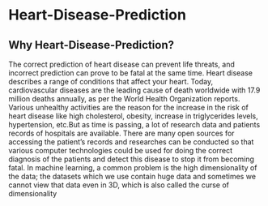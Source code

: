 # Heart-Disease-Prediction

## Why Heart-Disease-Prediction?
The correct prediction of heart disease can prevent life threats, and incorrect prediction can prove to be fatal at the same time. Heart disease describes a range of conditions that affect your heart. Today, cardiovascular diseases are the leading cause of death worldwide with 17.9 million deaths annually, as per the World Health Organization reports. Various unhealthy activities are the reason for the increase in the risk of heart disease like high cholesterol, obesity, increase in triglycerides levels, hypertension, etc.But as time is passing, a lot of research data and patients records of hospitals are available. There are many open sources for accessing the patient’s records and researches can be conducted so that various computer technologies could be used for doing the correct diagnosis of the patients and detect this disease to stop it from becoming fatal. In machine learning, a common problem is the high dimensionality of the data; the datasets which we use contain huge data and sometimes we cannot view that data even in 3D, which is also called the curse of dimensionality
